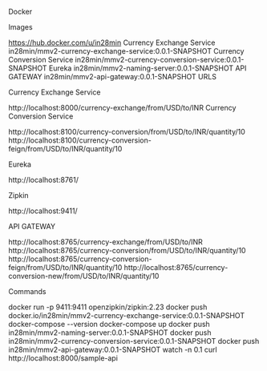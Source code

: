 Docker

Images

https://hub.docker.com/u/in28min
Currency Exchange Service
in28min/mmv2-currency-exchange-service:0.0.1-SNAPSHOT
Currency Conversion Service
in28min/mmv2-currency-conversion-service:0.0.1-SNAPSHOT
Eureka
in28min/mmv2-naming-server:0.0.1-SNAPSHOT
API GATEWAY
in28min/mmv2-api-gateway:0.0.1-SNAPSHOT
URLS

Currency Exchange Service

http://localhost:8000/currency-exchange/from/USD/to/INR
Currency Conversion Service

http://localhost:8100/currency-conversion/from/USD/to/INR/quantity/10
http://localhost:8100/currency-conversion-feign/from/USD/to/INR/quantity/10

Eureka

http://localhost:8761/

Zipkin

http://localhost:9411/

API GATEWAY

http://localhost:8765/currency-exchange/from/USD/to/INR
http://localhost:8765/currency-conversion/from/USD/to/INR/quantity/10
http://localhost:8765/currency-conversion-feign/from/USD/to/INR/quantity/10
http://localhost:8765/currency-conversion-new/from/USD/to/INR/quantity/10

Commands

docker run -p 9411:9411 openzipkin/zipkin:2.23
docker push docker.io/in28min/mmv2-currency-exchange-service:0.0.1-SNAPSHOT
docker-compose --version
docker-compose up
docker push in28min/mmv2-naming-server:0.0.1-SNAPSHOT
docker push in28min/mmv2-currency-conversion-service:0.0.1-SNAPSHOT
docker push in28min/mmv2-api-gateway:0.0.1-SNAPSHOT
watch -n 0.1 curl http://localhost:8000/sample-api

